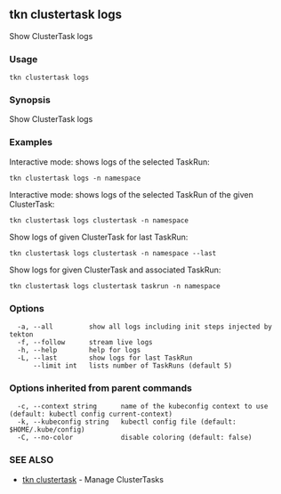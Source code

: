 ## tkn clustertask logs

Show ClusterTask logs

### Usage

```
tkn clustertask logs
```

### Synopsis

Show ClusterTask logs

### Examples

Interactive mode: shows logs of the selected TaskRun:

    tkn clustertask logs -n namespace

Interactive mode: shows logs of the selected TaskRun of the given ClusterTask:

    tkn clustertask logs clustertask -n namespace

Show logs of given ClusterTask for last TaskRun:

    tkn clustertask logs clustertask -n namespace --last

Show logs for given ClusterTask and associated TaskRun:

    tkn clustertask logs clustertask taskrun -n namespace


### Options

```
  -a, --all         show all logs including init steps injected by tekton
  -f, --follow      stream live logs
  -h, --help        help for logs
  -L, --last        show logs for last TaskRun
      --limit int   lists number of TaskRuns (default 5)
```

### Options inherited from parent commands

```
  -c, --context string      name of the kubeconfig context to use (default: kubectl config current-context)
  -k, --kubeconfig string   kubectl config file (default: $HOME/.kube/config)
  -C, --no-color            disable coloring (default: false)
```

### SEE ALSO

* [tkn clustertask](tkn_clustertask.md)	 - Manage ClusterTasks

